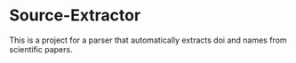 # Source-Extractor
This is a project for a parser that automatically extracts doi and names from scientific papers.
